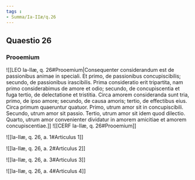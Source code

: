 ```yaml
---
tags : 
- Summa/Ia-IIæ/q.26
---
```


## Quaestio 26

### Prooemium

![[LEO Ia-IIæ, q. 26#Prooemium|Consequenter considerandum est de passionibus animae in speciali. Et primo, de passionibus concupiscibilis; secundo, de passionibus irascibilis. Prima consideratio erit tripartita, nam primo considerabimus de amore et odio; secundo, de concupiscentia et fuga tertio, de delectatione et tristitia. Circa amorem consideranda sunt tria, primo, de ipso amore; secundo, de causa amoris; tertio, de effectibus eius. Circa primum quaeruntur quatuor. Primo, utrum amor sit in concupiscibili. Secundo, utrum amor sit passio. Tertio, utrum amor sit idem quod dilectio. Quarto, utrum amor convenienter dividatur in amorem amicitiae et amorem concupiscentiae.]]
![[CERF Ia-IIæ, q. 26#Prooemium]]

![[Ia-IIæ, q. 26, a. 1#Articulus 1]]

![[Ia-IIæ, q. 26, a. 2#Articulus 2]]

![[Ia-IIæ, q. 26, a. 3#Articulus 3]]

![[Ia-IIæ, q. 26, a. 4#Articulus 4]]

